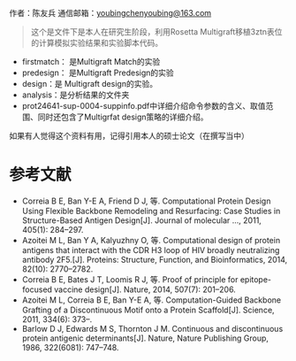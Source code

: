 作者：陈友兵
通信邮箱：youbingchenyoubing@163.com
 
> 这个是文件下是本人在研究生阶段，利用Rosetta Multigraft移植3ztn表位的计算模拟实验结果和实验脚本代码。
 
+ firstmatch： 是Multigraft Match的实验
+ predesign： 是Multigraft Predesign的实验
+ design：是 Multigraft design的实验。
+ analysis：是分析结果的文件夹
+ prot24641-sup-0004-suppinfo.pdf中详细介绍命令参数的含义、取值范围、同时还包含了Multigrfat design策略的详细介绍。

如果有人觉得这个资料有用，记得引用本人的硕士论文（在撰写当中）
 
参考文献
====
 
+ Correia B E, Ban Y-E A, Friend D J, 等. Computational Protein Design Using Flexible Backbone Remodeling and Resurfacing: Case Studies in Structure-Based Antigen Design[J]. Journal of molecular …, 2011, 405(1): 284–297.
+ Azoitei M L, Ban Y A, Kalyuzhny O, 等. Computational design of protein antigens that interact with the CDR H3 loop of HIV broadly neutralizing antibody 2F5.[J]. Proteins: Structure, Function, and Bioinformatics, 2014, 82(10): 2770–2782.
+ Correia B E, Bates J T, Loomis R J, 等. Proof of principle for epitope-focused vaccine design[J]. Nature, 2014, 507(7): 201–206.
+ Azoitei M L, Correia B E, Ban Y-E A, 等. Computation-Guided Backbone Grafting of a Discontinuous Motif onto a Protein Scaffold[J]. Science, 2011, 334(6): 373–.
+ Barlow D J, Edwards M S, Thornton J M. Continuous and discontinuous protein antigenic determinants[J]. Nature, Nature Publishing Group, 1986, 322(6081): 747–748.
